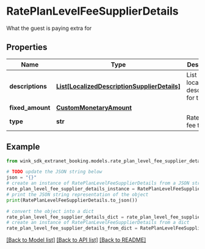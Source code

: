 # RatePlanLevelFeeSupplierDetails

What the guest is paying extra for

## Properties

Name | Type | Description | Notes
------------ | ------------- | ------------- | -------------
**descriptions** | [**List[LocalizedDescriptionSupplierDetails]**](LocalizedDescriptionSupplierDetails.md) | List of localized descriptions for this fee. | 
**fixed_amount** | [**CustomMonetaryAmount**](CustomMonetaryAmount.md) |  | 
**type** | **str** | Rate plan fee type | 

## Example

```python
from wink_sdk_extranet_booking.models.rate_plan_level_fee_supplier_details import RatePlanLevelFeeSupplierDetails

# TODO update the JSON string below
json = "{}"
# create an instance of RatePlanLevelFeeSupplierDetails from a JSON string
rate_plan_level_fee_supplier_details_instance = RatePlanLevelFeeSupplierDetails.from_json(json)
# print the JSON string representation of the object
print(RatePlanLevelFeeSupplierDetails.to_json())

# convert the object into a dict
rate_plan_level_fee_supplier_details_dict = rate_plan_level_fee_supplier_details_instance.to_dict()
# create an instance of RatePlanLevelFeeSupplierDetails from a dict
rate_plan_level_fee_supplier_details_from_dict = RatePlanLevelFeeSupplierDetails.from_dict(rate_plan_level_fee_supplier_details_dict)
```
[[Back to Model list]](../README.md#documentation-for-models) [[Back to API list]](../README.md#documentation-for-api-endpoints) [[Back to README]](../README.md)


